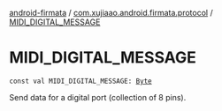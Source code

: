 [android-firmata](../index.md) / [com.xujiaao.android.firmata.protocol](index.md) / [MIDI_DIGITAL_MESSAGE](./-m-i-d-i_-d-i-g-i-t-a-l_-m-e-s-s-a-g-e.md)

# MIDI_DIGITAL_MESSAGE

`const val MIDI_DIGITAL_MESSAGE: `[`Byte`](https://kotlinlang.org/api/latest/jvm/stdlib/kotlin/-byte/index.html)

Send data for a digital port (collection of 8 pins).

